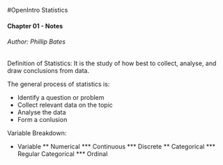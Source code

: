 #OpenIntro Statistics

#### Chapter 01 - Notes

###### Author: Phillip Bates

Definition of Statistics: It is the study of how best to collect, analyse, and draw conclusions from data.

The general process of statistics is:

* Identify a question or problem
* Collect relevant data on the topic
* Analyse the data
* Form a conlusion


Variable Breakdown:

* Variable
** Numerical
*** Continuous
*** Discrete
** Categorical
*** Regular Categorical
*** Ordinal
